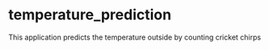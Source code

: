# temperature_prediction
This application predicts the temperature outside by counting cricket chirps
